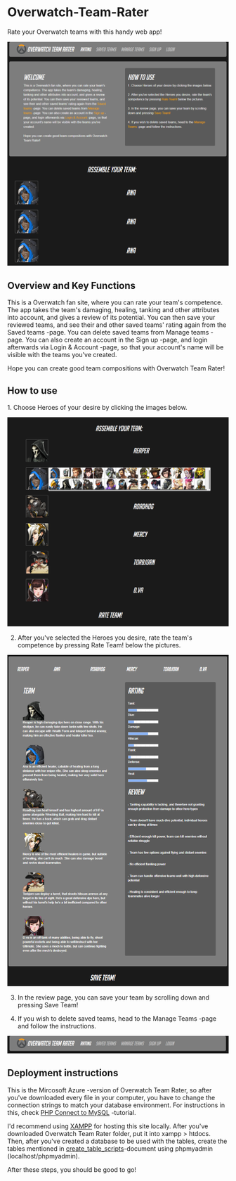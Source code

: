 # Overwatch-Team-Rater
Rate your Overwatch teams with this handy web app!

![Home page view](https://github.com/bishasaurus/Overwatch-Team-Rater/blob/master/screenshots/owtr_home.PNG)

<h2>Overview and Key Functions</h2>

<p>This is a Overwatch fan site, where you can rate your team's competence. The app takes the team's damaging, healing, tanking and other attributes into account, and gives a review of its potential. You can then save your reviewed teams, and see their and other saved teams' rating again from the Saved teams -page. You can delete saved teams from Manage teams -page. You can also create an account in the Sign up -page, and login afterwards via Login & Account -page, so that your account's name will be visible with the teams you've created. 

Hope you can create good team compositions with Overwatch Team Rater!</p>

<h2>How to use</h2>
<p>1. Choose Heroes of your desire by clicking the images below. 
  
![Hero selection](https://github.com/bishasaurus/Overwatch-Team-Rater/blob/master/screenshots/owtr_hero_select.PNG)

2. After you've selected the Heroes you desire, rate the team's competence by pressing Rate Team! below the pictures.

![Rating page](https://github.com/bishasaurus/Overwatch-Team-Rater/blob/master/screenshots/owtr_rating.PNG)

3. In the review page, you can save your team by scrolling down and pressing Save Team!

4. If you wish to delete saved teams, head to the Manage Teams -page and follow the instructions.</p>

![Menu banner](https://github.com/bishasaurus/Overwatch-Team-Rater/blob/master/screenshots/owtr_banner.PNG)





<h2>Deployment instructions</h2>

<p>This is the Mircosoft Azure -version of Overwatch Team Rater, so after you've downloaded every file in your computer, you have to change the connection strings to match your database environment. For instructions in this, check <a href="https://www.w3schools.com/php/php_mysql_connect.asp">PHP Connect to MySQL</a> -tutorial.
  
I'd recommend using <a href="https://www.apachefriends.org/download.html">XAMPP</a> for hosting this site locally. After you've downloaded Overwatch Team Rater folder, put it into xampp > htdocs. Then, after you've created a database to be used with the tables, create the tables mentioned in <a href="https://github.com/bishasaurus/Overwatch-Team-Rater/blob/master/create_table_scripts">create_table_scripts</a>-document using phpmyadmin (localhost/phpmyadmin).
  
After these steps, you should be good to go!</p>
